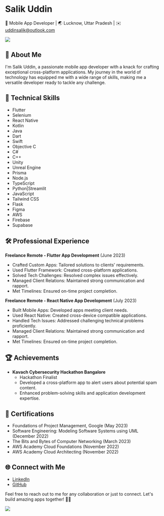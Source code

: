 # Salik Uddin
📱 Mobile App Developer | 🌏 Lucknow, Uttar Pradesh | ✉️ uddinsalik@outlook.com

![](https://user-images.githubusercontent.com/73097560/115834477-dbab4500-a447-11eb-908a-139a6edaec5c.gif)

## 🚀 About Me

I'm Salik Uddin, a passionate mobile app developer with a knack for crafting exceptional cross-platform applications. My journey in the world of technology has equipped me with a wide range of skills, making me a versatile developer ready to tackle any challenge.


## 🔧 Technical Skills

- Flutter
- Selenium
- React Native
- Kotlin
- Java
- Dart
- Swift
- Objective C
- C#
- C++
- Unity
- Unreal Engine
- Prisma
- Node.js
- TypeScript
- Python|Streamlit
- JavaScript
- Tailwind CSS
- Flask
- Figma
- AWS
- Firebase
- Supabase


## 🛠️ Professional Experience

**Freelance Remote - Flutter App Development** (June 2023)

- Crafted Custom Apps: Tailored solutions to clients' requirements.
- Used Flutter Framework: Created cross-platform applications.
- Solved Tech Challenges: Resolved complex issues effectively.
- Managed Client Relations: Maintained strong communication and rapport.
- Met Timelines: Ensured on-time project completion.

**Freelance Remote - React Native App Development** (July 2023)

- Built Mobile Apps: Developed apps meeting client needs.
- Used React Native: Created cross-device compatible applications.
- Handled Tech Issues: Addressed challenging technical problems proficiently.
- Managed Client Relations: Maintained strong communication and rapport.
- Met Timelines: Ensured on-time project completion.


## 🏆 Achievements

- **Kavach Cybersecurity Hackathon Bangalore**
  - Hackathon Finalist
  - Developed a cross-platform app to alert users about potential spam content.
  - Enhanced problem-solving skills and application development expertise.


## 📜 Certifications

- Foundations of Project Management, Google (May 2023)
- Software Engineering: Modeling Software Systems using UML (December 2022)
- The Bits and Bytes of Computer Networking (March 2023)
- AWS Academy Cloud Foundations (November 2022)
- AWS Academy Cloud Architecting (November 2022)


## 🌐 Connect with Me

- [LinkedIn](https://www.linkedin.com/in/salik-uddin-2a857b217)
- [GitHub](https://github.com/salik03)


Feel free to reach out to me for any collaboration or just to connect. Let's build amazing apps together! 📱🚀

![](https://user-images.githubusercontent.com/73097560/115834477-dbab4500-a447-11eb-908a-139a6edaec5c.gif)
